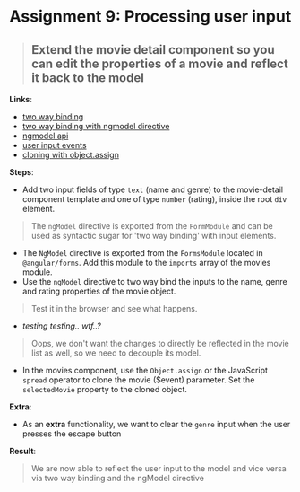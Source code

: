 Assignment 9: Processing user input
==============================================

> ## Extend the movie detail component so you can edit the properties of a movie and reflect it back to the model

**Links**:
- [two way binding](https://angular.io/guide/two-way-binding)
- [two way binding with ngmodel directive](https://www.infragistics.com/products/ignite-ui-angular/angular/components/general/wpf-to-angular-guide/two-way-binding)
- [ngmodel api](https://angular.io/docs/ts/latest/api/forms/index/NgModel-directive.html)
- [user input events](https://angular.io/docs/ts/latest/guide/user-input.html)
- [cloning with object.assign](https://developer.mozilla.org/nl/docs/Web/JavaScript/Reference/Global_Objects/Object/assign)

**Steps**:
- Add two input fields of type `text` (name and genre) to the movie-detail component template and one of type `number` (rating), inside the root `div` element.
> The `ngModel` directive is exported from the `FormModule` and can be used as syntactic sugar for 'two way binding' with input elements.
- The `NgModel` directive is exported from the `FormsModule` located in `@angular/forms`. Add this module to the `imports` array of the movies module.
- Use the `ngModel` directive to two way bind the inputs to the name, genre and rating properties of the movie object.
> Test it in the browser and see what happens. 
- *testing testing.. wtf..?*
> Oops, we don't want the changes to directly be reflected in the movie list as well, so we need to decouple its model.
- In the movies component, use the `Object.assign` or the JavaScript `spread` operator to clone the movie ($event) parameter. Set the `selectedMovie` property to the cloned object.

**Extra**:
- As an **extra** functionality, we want to clear the `genre` input when the user presses the escape button

**Result**:
> We are now able to reflect the user input to the model and vice versa via two way binding and the ngModel directive
